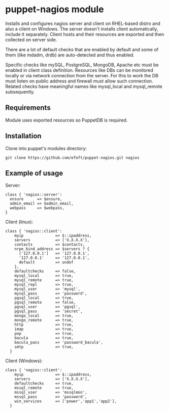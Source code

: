 # puppet-nagios module
Installs and configures nagios server and client on RHEL-based distro and also a client on Windows.
The server doesn't installs client automatically, include it separately. Client hosts and their resources are exported and then collected on server side.

There are a lot of default checks that are enabled by default and some of them (like mdadm, drdb) are auto-detected and thus enabled.

Specific checks like mySQL, PostgreSQL, MongoDB, Apache etc must be enabled in client class definition.
Resources like DBs can be monitored locally or via network connection from the server. For this to work the DB must listen on public address and firewall must allow such connection. Related checks have meaningful names like mysql_local and mysql_remote subsequently.

## Requirements
Module uses exported resources so PuppetDB is required.

## Installation
Clone into puppet's modules directory:
```
git clone https://github.com/efoft/puppet-nagios.git nagios
```

## Example of usage
Server:
```
class { 'nagios::server':
  ensure      => $ensure,
  admin_email => $admin_email,
  webpass     => $webpass,
}
```

Client (linux):
```
class { 'nagios::client':
    myip              => $::ipaddress,
    servers           => ['X.X.X.X'],
    contacts          => $contacts,
    nrpe_bind_address => $servers ? {
      ['127.0.0.1']   => '127.0.0.1',
      '127.0.0.1'     => '127.0.0.1',
      default         => undef
    },
    defaultchecks     => false,
    mysql_local       => true,
    mysql_remote      => true,
    mysql_repl        => true,
    mysql_user        => 'mysql',
    mysql_pass        => 'password',
    pgsql_local       => true,
    pgsql_remote      => false,
    pgsql_user        => 'pgsql',
    pgsql_pass        => 'secret',
    mongo_local       => true,
    mongo_remote      => true,
    http              => true,
    imap              => true,
    pop               => true,
    bacula            => true,
    bacula_pass       => 'password_bacula',
    smtp              => true,
  }
```

Client (Windows):
```
class { 'nagios::client':
    myip              => $::ipaddress,
    servers           => ['X.X.X.X'],
    defaultchecks     => true,
    mssql_remote      => true,
    mssql_user        => 'mssqlmon',
    mssql_pass        => 'password',
    win_services      => ['power','app1','app2'],
  }
```
